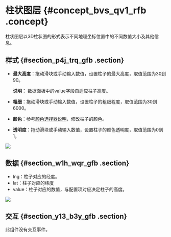# 柱状图层 {#concept_bvs_qv1_rfb .concept}

柱状图层以3D柱状图的形式表示不同地理坐标位置中的不同数值大小及其他信息。

## 样式 {#section_p4j_trq_gfb .section}

-   **最大高度**：拖动滑块或手动输入数值，设置柱子的最大高度，取值范围为30到90。

    **说明：** 数据面板中的value字段自适应柱子高度。

-   **粗细**：拖动滑块或手动输入数值，设置柱子的粗细程度，取值范围为30到6000。
-   **颜色**：参考[颜色选择器说明](cn.zh-CN/用户指南/管理组件/设置组件样式/配置项说明.md#section_kdw_vj4_t2b)，修改柱子的颜色。
-   **透明度**：拖动滑块或手动输入数值，设置柱子的颜色透明度，取值范围为0到1。

![](http://static-aliyun-doc.oss-cn-hangzhou.aliyuncs.com/assets/img/41627/154174462121557_zh-CN.png)

## 数据 {#section_w1h_wqr_gfb .section}

-   lng：柱子对应的经度。
-   lat：柱子对应的纬度
-   value：柱子对应的数值，与配置项对应决定柱子的高度。

![](http://static-aliyun-doc.oss-cn-hangzhou.aliyuncs.com/assets/img/41627/154174462121559_zh-CN.png)

## 交互 {#section_y13_b3y_gfb .section}

此组件没有交互事件。

